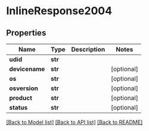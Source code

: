 # InlineResponse2004

## Properties
Name | Type | Description | Notes
------------ | ------------- | ------------- | -------------
**udid** | **str** |  | 
**devicename** | **str** |  | [optional] 
**os** | **str** |  | [optional] 
**osversion** | **str** |  | [optional] 
**product** | **str** |  | [optional] 
**status** | **str** |  | [optional] 

[[Back to Model list]](../README.md#documentation-for-models) [[Back to API list]](../README.md#documentation-for-api-endpoints) [[Back to README]](../README.md)

